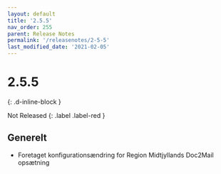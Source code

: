 ```yaml
---
layout: default
title: '2.5.5'
nav_order: 255
parent: Release Notes
permalink: '/releasenotes/2-5-5'
last_modified_date: '2021-02-05'
---
```


# 2.5.5
{: .d-inline-block }

Not Released
{: .label .label-red }

## Generelt
- Foretaget konfigurationsændring for Region Midtjyllands Doc2Mail opsætning
